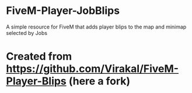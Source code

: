 # FiveM-Player-JobBlips
A simple resource for FiveM that adds player blips to the map and minimap selected by Jobs

# Created from https://github.com/Virakal/FiveM-Player-Blips (here a fork)

